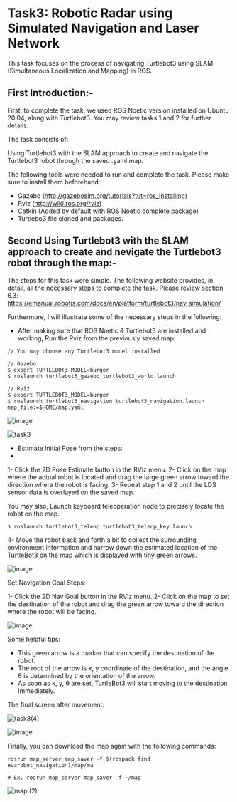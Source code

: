 # Task3: Robotic Radar using Simulated Navigation and Laser Network

This task focuses on the process of navigating Turtlebot3 using SLAM (Simultaneous Localization and Mapping) in ROS.

## First Introduction:-
 
First, to complete the task, we used ROS Noetic version installed on Ubuntu 20.04, along with Turtlebot3. You may review tasks 1 and 2 for further details.
 
The task consists of:
 
Using Turtlebot3 with the SLAM approach to create and navigate the Turtlebot3 robot through the saved .yaml map.
 
 
 The following tools were needed to run and complete the task. Please make sure to install them beforehand:
 
 - Gazebo (http://gazebosim.org/tutorials?tut=ros_installing)
 - Rviz (http://wiki.ros.org/rviz)
 - Catkin (Added by default with ROS Noetic complete package)
 - Turtlebo3 file cloned and packages.

## Second Using Turtlebot3 with the SLAM approach to create and nevigate the Turtlebot3 robot through the map:-

The steps for this task were simple. The following website provides, in detail, all the necessary steps to complete the task. Please review section 6.3:
https://emanual.robotis.com/docs/en/platform/turtlebot3/nav_simulation/

Furthermore, I will illustrate some of the necessary steps in the following:

- After making sure that ROS Noetic & Turtlebot3 are installed and working, Run the Rviz from the previously saved map:

```
// You may choose any Turtlebot3 model installed

// Gazebo
$ export TURTLEBOT3_MODEL=burger
$ roslaunch turtlebot3_gazebo turtlebot3_world.launch

// Rviz
$ export TURTLEBOT3_MODEL=burger
$ roslaunch turtlebot3_navigation turtlebot3_navigation.launch map_file:=$HOME/map.yaml
```
![image](https://user-images.githubusercontent.com/77699294/126583737-244b927d-98ac-4149-9162-3e431b3a71e6.png)

![task3](https://user-images.githubusercontent.com/77699294/126583746-502e406a-2931-4324-be6d-e58b4f246927.png)

- Estimate Initial Pose from the steps:
- 
1- Click the 2D Pose Estimate button in the RViz menu.
2- Click on the map where the actual robot is located and drag the large green arrow toward the direction where the robot is facing.
3- Repeat step 1 and 2 until the LDS sensor data is overlayed on the saved map.

You may also, Launch keyboard teleoperation node to precisely locate the robot on the map.
```
$ roslaunch turtlebot3_teleop turtlebot3_teleop_key.launch
```
4- Move the robot back and forth a bit to collect the surrounding environment information and narrow down the estimated location of the TurtleBot3 on the map which is displayed with tiny green arrows.

![image](https://user-images.githubusercontent.com/77699294/126583707-b2f4d96a-d9b0-4d5b-8feb-180072312c77.png)


Set Navigation Goal Steps:

1- Click the 2D Nav Goal button in the RViz menu.
2- Click on the map to set the destination of the robot and drag the green arrow toward the direction where the robot will be facing.

![image](https://user-images.githubusercontent.com/77699294/126583795-904e05ae-9ec2-47ba-b717-cba16ddbaee6.png)

Some helpful tips:
- This green arrow is a marker that can specify the destination of the robot.
- The root of the arrow is x, y coordinate of the destination, and the angle θ is determined by the orientation of the arrow.
- As soon as x, y, θ are set, TurtleBot3 will start moving to the destination immediately.

The final screen after movement:

![task3(4)](https://user-images.githubusercontent.com/77699294/126585335-ed93ea17-14e6-42db-94a5-7c6000796d0b.png)

![image](https://user-images.githubusercontent.com/77699294/126585297-979eb3d9-b798-4712-9b22-e4e3abb7538b.png)


Finally, you can download the map again with the following commands:
```
rosrun map_server map_saver -f $(rospack find evarobot_navigation)/map/ma

# Ex. rosrun map_server map_saver -f ~/map
```

![map (2)](https://user-images.githubusercontent.com/77699294/126582862-56e08b6f-0b7e-403a-867e-9796d62e5f65.jpg)

